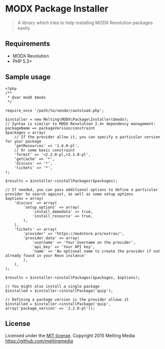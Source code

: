 # MODX Package Installer

> A library which tries to help installing MODX Revolution packages easily.


## Requirements

* MODX Revolution
* PHP 5.3+


## Sample usage

    <?php
    /**
     * @var modX $modx
     */
    
    require_once '/path/to/vendor/autoload.php';

    $installer = new Melting\MODX\Package\Installer($modx);
    // Syntax is similar to MODX Revolution 2.4+ dependency management: packageName => packageVersion/constraint
    $packages = array(
        // If the provider allow it, you can specify a particular version for your package
        'getResources' => '1.6.0-pl',
        // Or some basic constraint
        'formit' => '<2.2.0-pl,>2.1.0-pl',
        'getCache' => '*',
        'discuss' => '*',
        'tickets' => '*',
    );
    
    $results = $installer->installPackages($packages);
    
    // If needed, you can pass additional options to define a particular provider to search against, as well as some setup options
    $options = array(
        'discuss' => array(
            'setup_options' => array(
                'install_demodata' => true,
                'install_resource' => true,
            ),
        ),
        'tickets' => array(
            'provider' => 'https://modstore.pro/extras/',
            'provider_data' => array(
                'username' => 'Your Username on the provider',
                'api_key' => 'Your API key',
                'name' => 'An optional name to create the provider if not already found in your Revo instance'
            ),
        ),
    );
    
    $results = $installer->installPackages($packages, $options);

    // You might also install a single package
    $installed = $installer->installPackage('quip');
    
    // Defining a package version is the provider allows it
    $installed = $installer->installPackage('quip', array('package_version' => '2.2.0-pl'));



## License

Licensed under the [MIT license](LICENSE).
Copyright 2015 Melting Media <https://github.com/meltingmedia>

